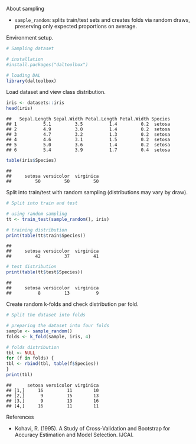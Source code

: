 About sampling
- `sample_random`: splits train/test sets and creates folds via random draws, preserving only expected proportions on average.

Environment setup.

``` r
# Sampling dataset

# installation 
#install.packages("daltoolbox")

# loading DAL
library(daltoolbox) 
```

Load dataset and view class distribution.

``` r
iris <- datasets::iris
head(iris)
```

```
##   Sepal.Length Sepal.Width Petal.Length Petal.Width Species
## 1          5.1         3.5          1.4         0.2  setosa
## 2          4.9         3.0          1.4         0.2  setosa
## 3          4.7         3.2          1.3         0.2  setosa
## 4          4.6         3.1          1.5         0.2  setosa
## 5          5.0         3.6          1.4         0.2  setosa
## 6          5.4         3.9          1.7         0.4  setosa
```

``` r
table(iris$Species)
```

```
## 
##     setosa versicolor  virginica 
##         50         50         50
```

Split into train/test with random sampling (distributions may vary by draw).

``` r
# Split into train and test

# using random sampling
tt <- train_test(sample_random(), iris)

# training distribution
print(table(tt$train$Species))
```

```
## 
##     setosa versicolor  virginica 
##         42         37         41
```

``` r
# test distribution
print(table(tt$test$Species))
```

```
## 
##     setosa versicolor  virginica 
##          8         13          9
```

Create random k-folds and check distribution per fold.

``` r
# Split the dataset into folds

# preparing the dataset into four folds
sample <- sample_random()
folds <- k_fold(sample, iris, 4)

# folds distribution
tbl <- NULL
for (f in folds) {
tbl <- rbind(tbl, table(f$Species))
}
print(tbl)
```

```
##      setosa versicolor virginica
## [1,]     16         11        10
## [2,]      9         15        13
## [3,]      9         13        16
## [4,]     16         11        11
```

References
- Kohavi, R. (1995). A Study of Cross-Validation and Bootstrap for Accuracy Estimation and Model Selection. IJCAI.

